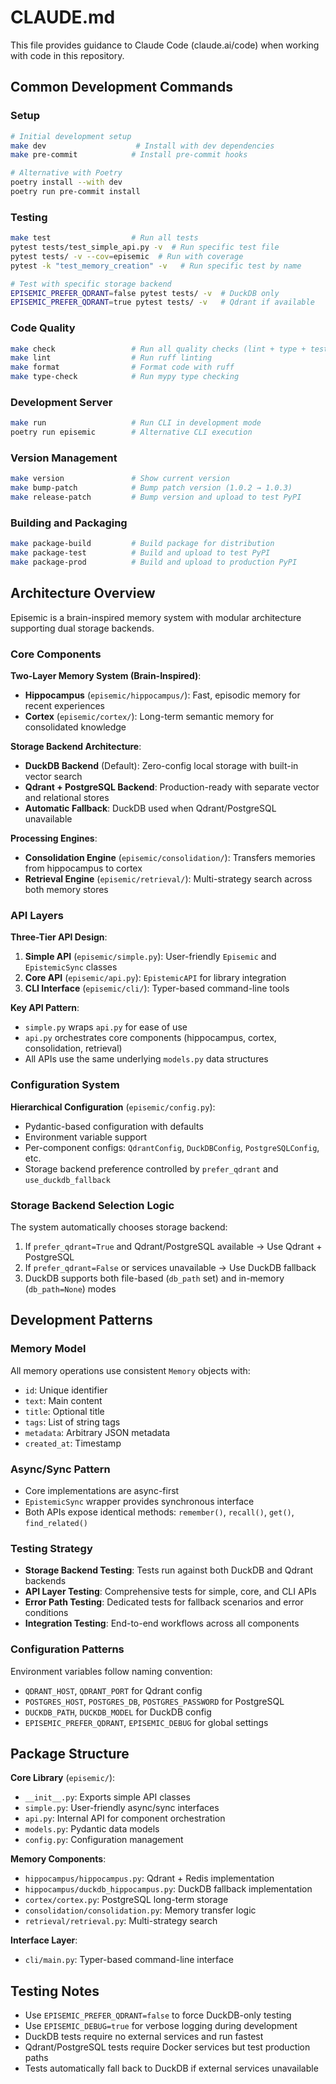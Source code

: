 # CLAUDE.md

This file provides guidance to Claude Code (claude.ai/code) when working with code in this repository.

## Common Development Commands

### Setup
```bash
# Initial development setup
make dev                    # Install with dev dependencies
make pre-commit            # Install pre-commit hooks

# Alternative with Poetry
poetry install --with dev
poetry run pre-commit install
```

### Testing
```bash
make test                  # Run all tests
pytest tests/test_simple_api.py -v  # Run specific test file
pytest tests/ -v --cov=episemic  # Run with coverage
pytest -k "test_memory_creation" -v   # Run specific test by name

# Test with specific storage backend
EPISEMIC_PREFER_QDRANT=false pytest tests/ -v  # DuckDB only
EPISEMIC_PREFER_QDRANT=true pytest tests/ -v   # Qdrant if available
```

### Code Quality
```bash
make check                 # Run all quality checks (lint + type + test)
make lint                  # Run ruff linting
make format                # Format code with ruff
make type-check            # Run mypy type checking
```

### Development Server
```bash
make run                   # Run CLI in development mode
poetry run episemic        # Alternative CLI execution
```

### Version Management
```bash
make version               # Show current version
make bump-patch            # Bump patch version (1.0.2 → 1.0.3)
make release-patch         # Bump version and upload to test PyPI
```

### Building and Packaging
```bash
make package-build         # Build package for distribution
make package-test          # Build and upload to test PyPI
make package-prod          # Build and upload to production PyPI
```

## Architecture Overview

Episemic is a brain-inspired memory system with modular architecture supporting dual storage backends.

### Core Components

**Two-Layer Memory System (Brain-Inspired)**:
- **Hippocampus** (`episemic/hippocampus/`): Fast, episodic memory for recent experiences
- **Cortex** (`episemic/cortex/`): Long-term semantic memory for consolidated knowledge

**Storage Backend Architecture**:
- **DuckDB Backend** (Default): Zero-config local storage with built-in vector search
- **Qdrant + PostgreSQL Backend**: Production-ready with separate vector and relational stores
- **Automatic Fallback**: DuckDB used when Qdrant/PostgreSQL unavailable

**Processing Engines**:
- **Consolidation Engine** (`episemic/consolidation/`): Transfers memories from hippocampus to cortex
- **Retrieval Engine** (`episemic/retrieval/`): Multi-strategy search across both memory stores

### API Layers

**Three-Tier API Design**:
1. **Simple API** (`episemic/simple.py`): User-friendly `Episemic` and `EpistemicSync` classes
2. **Core API** (`episemic/api.py`): `EpistemicAPI` for library integration
3. **CLI Interface** (`episemic/cli/`): Typer-based command-line tools

**Key API Pattern**:
- `simple.py` wraps `api.py` for ease of use
- `api.py` orchestrates core components (hippocampus, cortex, consolidation, retrieval)
- All APIs use the same underlying `models.py` data structures

### Configuration System

**Hierarchical Configuration** (`episemic/config.py`):
- Pydantic-based configuration with defaults
- Environment variable support
- Per-component configs: `QdrantConfig`, `DuckDBConfig`, `PostgreSQLConfig`, etc.
- Storage backend preference controlled by `prefer_qdrant` and `use_duckdb_fallback`

### Storage Backend Selection Logic

The system automatically chooses storage backend:
1. If `prefer_qdrant=True` and Qdrant/PostgreSQL available → Use Qdrant + PostgreSQL
2. If `prefer_qdrant=False` or services unavailable → Use DuckDB fallback
3. DuckDB supports both file-based (`db_path` set) and in-memory (`db_path=None`) modes

## Development Patterns

### Memory Model
All memory operations use consistent `Memory` objects with:
- `id`: Unique identifier
- `text`: Main content
- `title`: Optional title
- `tags`: List of string tags
- `metadata`: Arbitrary JSON metadata
- `created_at`: Timestamp

### Async/Sync Pattern
- Core implementations are async-first
- `EpistemicSync` wrapper provides synchronous interface
- Both APIs expose identical methods: `remember()`, `recall()`, `get()`, `find_related()`

### Testing Strategy
- **Storage Backend Testing**: Tests run against both DuckDB and Qdrant backends
- **API Layer Testing**: Comprehensive tests for simple, core, and CLI APIs
- **Error Path Testing**: Dedicated tests for fallback scenarios and error conditions
- **Integration Testing**: End-to-end workflows across all components

### Configuration Patterns
Environment variables follow naming convention:
- `QDRANT_HOST`, `QDRANT_PORT` for Qdrant config
- `POSTGRES_HOST`, `POSTGRES_DB`, `POSTGRES_PASSWORD` for PostgreSQL
- `DUCKDB_PATH`, `DUCKDB_MODEL` for DuckDB config
- `EPISEMIC_PREFER_QDRANT`, `EPISEMIC_DEBUG` for global settings

## Package Structure

**Core Library** (`episemic/`):
- `__init__.py`: Exports simple API classes
- `simple.py`: User-friendly async/sync interfaces
- `api.py`: Internal API for component orchestration
- `models.py`: Pydantic data models
- `config.py`: Configuration management

**Memory Components**:
- `hippocampus/hippocampus.py`: Qdrant + Redis implementation
- `hippocampus/duckdb_hippocampus.py`: DuckDB fallback implementation
- `cortex/cortex.py`: PostgreSQL long-term storage
- `consolidation/consolidation.py`: Memory transfer logic
- `retrieval/retrieval.py`: Multi-strategy search

**Interface Layer**:
- `cli/main.py`: Typer-based command-line interface

## Testing Notes

- Use `EPISEMIC_PREFER_QDRANT=false` to force DuckDB-only testing
- Use `EPISEMIC_DEBUG=true` for verbose logging during development
- DuckDB tests require no external services and run fastest
- Qdrant/PostgreSQL tests require Docker services but test production paths
- Tests automatically fall back to DuckDB if external services unavailable
